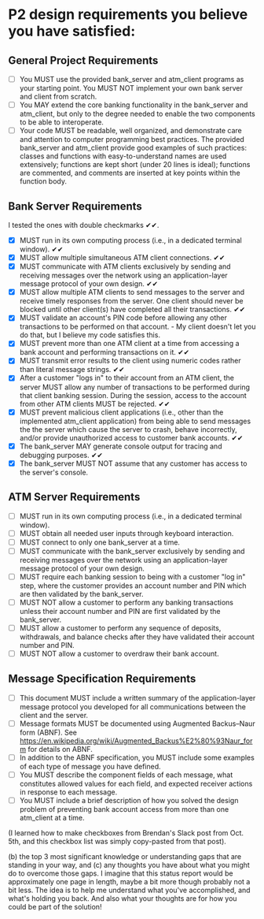 # P2 design requirements you believe you have satisfied:
## General Project Requirements

- [ ] You MUST use the provided bank_server and atm_client programs as your starting point. You MUST NOT implement your own bank server and client from scratch.
- [ ] You MAY extend the core banking functionality in the bank_server and atm_client, but only to the degree needed to enable the two components to be able to interoperate.
- [ ] Your code MUST be readable, well organized, and demonstrate care and attention to computer programming best practices. The provided bank_server and atm_client provide good examples of such practices: classes and functions with easy-to-understand names are used extensively; functions are kept short (under 20 lines is ideal); functions are commented, and comments are inserted at key points within the function body.

## Bank Server Requirements 
I tested the ones with double checkmarks ✔✔.

- [x] MUST run in its own computing process (i.e., in a dedicated terminal window). ✔✔
- [x] MUST allow multiple simultaneous ATM client connections.  ✔✔
- [x] MUST communicate with ATM clients exclusively by sending and receiving messages over the network using an application-layer message protocol of your own design. ✔✔
- [x] MUST allow multiple ATM clients to send messages to the server and receive timely responses from the server. One client should never be blocked until other client(s) have completed all their transactions.  ✔✔
- [x] MUST validate an account's PIN code before allowing any other transactions to be performed on that account. - My client doesn't let you do that, but I believe my code satisfies this.
- [x] MUST prevent more than one ATM client at a time from accessing a bank account and performing transactions on it.  ✔✔
- [x] MUST transmit error results to the client using numeric codes rather than literal message strings. ✔✔
- [x] After a customer "logs in" to their account from an ATM client, the server MUST allow any number of transactions to be performed during that client banking session. During the session, access to the account from other ATM clients MUST be rejected.  ✔✔
- [x] MUST prevent malicious client applications (i.e., other than the implemented atm_client application) from being able to send messages the the server which cause the server to crash, behave incorrectly, and/or provide unauthorized access to customer bank accounts.  ✔✔
- [x] The bank_server MAY generate console output for tracing and debugging purposes.  ✔✔
- [x] The bank_server MUST NOT assume that any customer has access to the server's console.

## ATM Server Requirements

- [ ] MUST run in its own computing process (i.e., in a dedicated terminal window).
- [ ] MUST obtain all needed user inputs through keyboard interaction.
- [ ] MUST connect to only one bank_server at a time.
- [ ] MUST communicate with the bank_server exclusively by sending and receiving messages over the network using an application-layer message protocol of your own design.
- [ ] MUST require each banking session to being with a customer "log in" step, where the customer provides an account number and PIN which are then validated by the bank_server.
- [ ] MUST NOT allow a customer to perform any banking transactions unless their account number and PIN are first validated by the bank_server.
- [ ] MUST allow a customer to perform any sequence of deposits, withdrawals, and balance checks after they have validated their account number and PIN.
- [ ] MUST NOT allow a customer to overdraw their bank account.

## Message Specification Requirements

- [ ] This document MUST include a written summary of the application-layer message protocol you developed for all communications between the client and the server.
- [ ] Message formats MUST be documented using Augmented Backus–Naur form (ABNF). See <https://en.wikipedia.org/wiki/Augmented_Backus%E2%80%93Naur_form> for details on ABNF.
- [ ] In addition to the ABNF specification, you MUST include some examples of each type of message you have defined.
- [ ] You MUST describe the component fields of each message, what constitutes allowed values for each field, and expected receiver actions in response to each message.
- [ ] You MUST include a brief description of how you solved the design problem of preventing bank account access from more than one atm_client at a time.

(I learned how to make checkboxes from Brendan's Slack post from Oct. 5th, and this checkbox list was simply copy-pasted from that post).

(b) the top 3 most significant knowledge or understanding gaps that are standing in your way, and (c) any thoughts you have about what you might do to overcome those gaps. I imagine that this status report would be approximately one page in length, maybe a bit more though probably not a bit less. The idea is to help me understand what you've accomplished, and what's holding you back. And also what your thoughts are for how you could be part of the solution!

